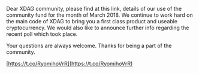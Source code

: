 Dear XDAG community, please find at this link, details of our use of the community fund for the month of March 2018. We continue to work hard on the main code of XDAG to bring you a first class product and useable cryptocurrency. We would also like to announce further info regarding the recent poll which took place. 

Your questions are always welcome. Thanks for being a part of the community.

[https://t.co/RyomihoVrR](https://t.co/RyomihoVrR)